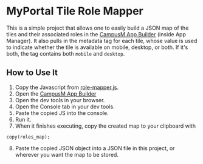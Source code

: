 # MyPortal Tile Role Mapper 

This is a simple project that allows one to easily build a JSON map of the tiles and their associated roles in the [CampusM App Builder](https://appmanager-na.campusm.exlibrisgroup.com/app-builder#) (inside App Manager). It also pulls in the metadata tag for each tile, whose value is used to indicate whether the tile is available on mobile, desktop, or both. If it's both, the tag contains both `mobile` and `desktop`. 

## How to Use It
1. Copy the Javascript from [role-mapper.js](role-mapper.js). 
2. Open the [CampusM App Builder](https://appmanager-na.campusm.exlibrisgroup.com/app-builder#)
3. Open the dev tools in your browser. 
4. Open the Console tab in your dev tools. 
5. Paste the copied JS into the console.
6. Run it. 
7. When it finishes executing, copy the created map to your clipboard with 
``` 
copy(roles_map);
```
8. Paste the copied JSON object into a JSON file in this project, or wherever you want the map to be stored. 